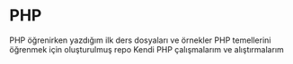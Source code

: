 # PHP
PHP öğrenirken yazdığım ilk ders dosyaları ve örnekler  PHP temellerini öğrenmek için oluşturulmuş repo  Kendi PHP çalışmalarım ve alıştırmalarım

